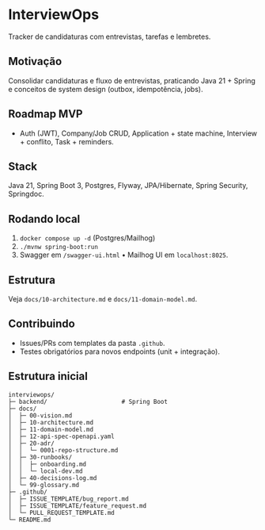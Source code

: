 # InterviewOps
Tracker de candidaturas com entrevistas, tarefas e lembretes.

## Motivação
Consolidar candidaturas e fluxo de entrevistas, praticando Java 21 + Spring e conceitos de system design (outbox, idempotência, jobs).

## Roadmap MVP
- Auth (JWT), Company/Job CRUD, Application + state machine, Interview + conflito, Task + reminders.

## Stack
Java 21, Spring Boot 3, Postgres, Flyway, JPA/Hibernate, Spring Security, Springdoc.

## Rodando local
1) `docker compose up -d` (Postgres/Mailhog)  
2) `./mvnw spring-boot:run`  
3) Swagger em `/swagger-ui.html` • Mailhog UI em `localhost:8025`.

## Estrutura
Veja `docs/10-architecture.md` e `docs/11-domain-model.md`.

## Contribuindo
- Issues/PRs com templates da pasta `.github`.
- Testes obrigatórios para novos endpoints (unit + integração).

## Estrutura inicial
```
interviewops/
├─ backend/                     # Spring Boot
├─ docs/
│  ├─ 00-vision.md
│  ├─ 10-architecture.md
│  ├─ 11-domain-model.md
│  ├─ 12-api-spec-openapi.yaml
│  ├─ 20-adr/
│  │  └─ 0001-repo-structure.md
│  ├─ 30-runbooks/
│  │  ├─ onboarding.md
│  │  └─ local-dev.md
│  ├─ 40-decisions-log.md
│  └─ 99-glossary.md
├─ .github/
│  ├─ ISSUE_TEMPLATE/bug_report.md
│  ├─ ISSUE_TEMPLATE/feature_request.md
│  └─ PULL_REQUEST_TEMPLATE.md
└─ README.md
```